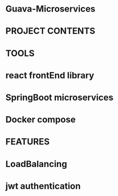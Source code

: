 # Guava-Microservices

# PROJECT CONTENTS
#   TOOLS
# react frontEnd library
# SpringBoot microservices
# Docker compose

#   FEATURES
# LoadBalancing
# jwt authentication
